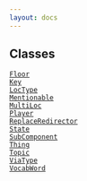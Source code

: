 ```yaml
---
layout: docs
---
```

## Classes

<a href="../object/Floor.html#Floor"
target="main"><code>Floor</code></a>  
<a href="../object/Key.html#Key" target="main"><code>Key</code></a>  
<a href="../object/LocType.html#LocType"
target="main"><code>LocType</code></a>  
<a href="../object/Mentionable.html#Mentionable"
target="main"><code>Mentionable</code></a>  
<a href="../object/MultiLoc.html#MultiLoc"
target="main"><code>MultiLoc</code></a>  
<a href="../object/Player.html#Player"
target="main"><code>Player</code></a>  
<a href="../object/ReplaceRedirector.html#ReplaceRedirector"
target="main"><code>ReplaceRedirector</code></a>  
<a href="../object/State.html#State"
target="main"><code>State</code></a>  
<a href="../object/SubComponent.html#SubComponent"
target="main"><code>SubComponent</code></a>  
<a href="../object/Thing.html#Thing"
target="main"><code>Thing</code></a>  
<a href="../object/Topic.html#Topic"
target="main"><code>Topic</code></a>  
<a href="../object/ViaType.html#ViaType"
target="main"><code>ViaType</code></a>  
<a href="../object/VocabWord.html#VocabWord"
target="main"><code>VocabWord</code></a>  
